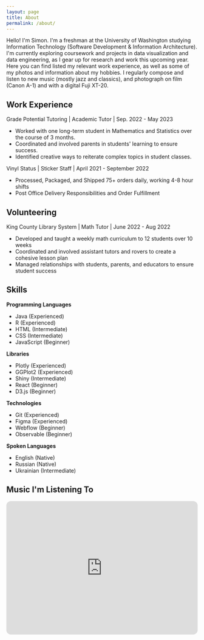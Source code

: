 ```yaml
---
layout: page
title: About
permalink: /about/
---
```


Hello! I'm Simon. I'm a freshman at the University of Washington studying Information Technology (Software Development & Information Architecture). I'm currently exploring coursework and projects in data visualization and data engineering, as I gear up for research and work this upcoming year. Here you can find listed my relevant work experience, as well as some of my photos and information about my hobbies. I regularly compose and listen to new music (mostly jazz and classics), and photograph on film (Canon A-1) and with a digital Fuji XT-20.

## Work Experience

Grade Potential Tutoring \| Academic Tutor \| Sep. 2022 - May 2023

* Worked with one long-term student in Mathematics and Statistics over the course of 3 months. 
* Coordinated and involved parents in students' learning to ensure success.
* Identified creative ways to reiterate complex topics in student classes.
    
Vinyl Status \| Sticker Staff \| April 2021 - September 2022

* Processed, Packaged, and Shipped 75+ orders daily, working 4-8 hour shifts 
* Post Office Delivery Responsibilities and Order Fulfillment
    
## Volunteering

King County Library System \| Math Tutor \| June 2022 - Aug 2022 

* Developed and taught a weekly math curriculum to 12 students over 10 weeks
* Coordinated and involved assistant tutors and rovers to create a cohesive lesson plan
* Managed relationships with students, parents, and educators to ensure student success

## Skills

**Programming Languages**

- Java (Experienced)
- R (Experienced)
- HTML (Intermediate)
- CSS (Intermediate)
- JavaScript (Beginner)

**Libraries**

- Plotly (Experienced)
- GGPlot2 (Experienced)
- Shiny (Intermediate)
- React (Beginner)
- D3.js (Beginner)

**Technologies**

- Git (Experienced)
- Figma (Experienced)
- Webflow (Beginner)
- Observable (Beginner)

**Spoken Languages**

- English (Native)
- Russian (Native)
- Ukrainian (Intermediate)

## Music I'm Listening To

<iframe style="border-radius:12px" src="https://open.spotify.com/embed/playlist/5mD2z2wzcOnMPNjjjLBSyc?utm_source=generator&theme=0" width="100%" height="352" frameBorder="0" allowfullscreen="" allow="autoplay; clipboard-write; encrypted-media; fullscreen; picture-in-picture" loading="lazy"></iframe>
